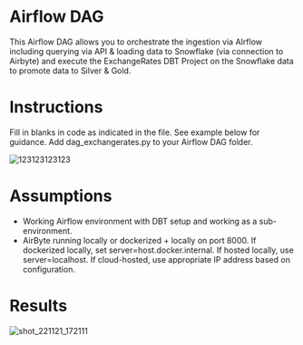 # Airflow DAG
This Airflow DAG allows you to orchestrate the ingestion via AIrflow including querying via API & loading data to Snowflake (via connection to Airbyte) and execute the ExchangeRates DBT Project on the Snowflake data to promote data to Silver & Gold.

# Instructions
Fill in blanks in code as indicated in the file. See example below for guidance.
Add dag_exchangerates.py to your Airflow DAG folder.

![123123123123](https://user-images.githubusercontent.com/106643739/202979111-b3857dbc-203e-4df4-bba5-5762e6cdc610.png)

# Assumptions
* Working Airflow environment with DBT setup and working as a sub-environment.
* AirByte running locally or dockerized + locally on port 8000. If dockerized locally, set server=host.docker.internal. If hosted locally, use server=localhost. If cloud-hosted, use appropriate IP address based on configuration.

# Results

![shot_221121_172111](https://user-images.githubusercontent.com/106643739/202979366-4d5cd3e7-6978-455a-a7ba-becab04f599d.png)
